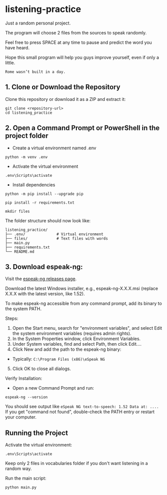# listening-practice
Just a random personal project.

The program will choose 2 files from the sources to speak randomly.

Feel free to press SPACE at any time to pause and predict the word you have heard.

Hope this small program will help you guys improve yourself, even if only a little. 

```Rome wasn’t built in a day.```

## 1. Clone or Download the Repository
Clone this repository or download it as a ZIP and extract it:
```
git clone <repository-url>
cd listening_practice
```
## 2. Open a Command Prompt or PowerShell in the project folder

- Create a virtual environment named .env

```
python -m venv .env
```

- Activate the virtual environment

```
.env\Scripts\activate 
```

- Install dependencies
```
python -m pip install --upgrade pip

pip install -r requirements.txt

mkdir files
```

The folder structure should now look like:
```
listening_practice/
├── .env/              # Virtual environment
├── files/             # Text files with words
├── main.py
├── requirements.txt
└── README.md
```

## 3. Download espeak-ng:

Visit the [espeak-ng releases page](https://github.com/espeak-ng/espeak-ng/releases).

Download the latest Windows installer, e.g., espeak-ng-X.X.X.msi (replace X.X.X with the latest version, like 1.52).

To make espeak-ng accessible from any command prompt, add its binary to the system PATH.

Steps:

1. Open the Start menu, search for "environment variables", and select Edit the system environment variables (requires admin rights).
2. In the System Properties window, click Environment Variables.
3. Under System variables, find and select Path, then click Edit....
4. Click New and add the path to the espeak-ng binary:
- Typically: ```C:\Program Files (x86)\eSpeak NG```
5. Click OK to close all dialogs.

Verify Installation:
- Open a new Command Prompt and run:
```
espeak-ng --version
```
You should see output like ```eSpeak NG text-to-speech: 1.52 Data at: ....```
If you get "command not found", double-check the PATH entry or restart your computer.

## Running the Project

Activate the virtual environment:
```
.env\Scripts\activate
```

Keep only 2 files in vocabularies folder if you don't want listening in a random way.


Run the main script:
```
python main.py
```
